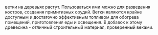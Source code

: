 ветки на деревьях растут. Пользоваться ими можно для разведения костров, создания примитивных орудий.
Ветки являются крайне доступным и достаточно эффективным топливом для обогрева помещений, приготовления еды и освещения.
В добавок к этому древесина - отличный строительный материал, проверенный веками.
